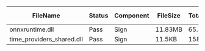 ﻿ | FileName                  | Status | Component | FileSize | TotalTime(sec) | Upload(sec) | Submit(sec) | SignWait(sec) | Retry Count | 
 |---------------------------|--------|-----------|----------|----------------|-------------|-------------|---------------|-------------|
 | onnxruntime.dll           | Pass   | Sign      | 11.83MB  | 65.59          | 1.12        | 0.3         | 63.84         | 0           | 
 | time_providers_shared.dll | Pass   | Sign      | 11.5KB   | 158.09         | 0.53        | 0.62        | 156.34        | 0           | 
